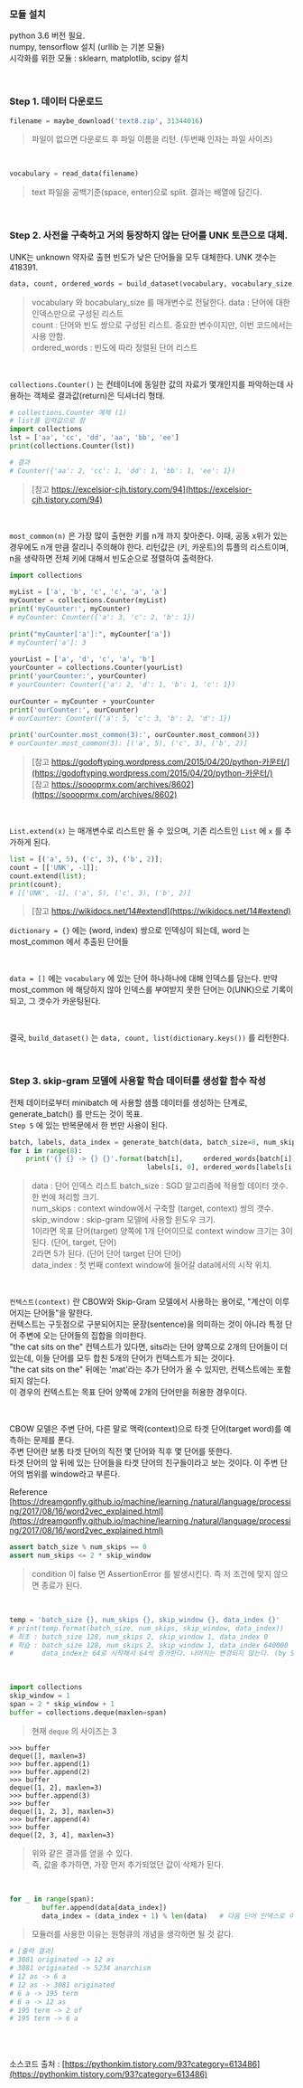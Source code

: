 ### 모듈 설치
python 3.6 버전 필요.<br>
numpy, tensorflow 설치 (urllib 는 기본 모듈) <br>
시각화를 위한 모듈 : sklearn, matplotlib, scipy 설치 <br>

<br>

### Step 1. 데이터 다운로드

```python
filename = maybe_download('text8.zip', 31344016)
```
> 파일이 없으면 다운로드 후 파일 이름을 리턴. (두번째 인자는 파일 사이즈)

<br>

```python
vocabulary = read_data(filename)
```
> text 파일을 공백기준(space, enter)으로 split. 결과는 배열에 담긴다.

<br>

### Step 2. 사전을 구축하고 거의 등장하지 않는 단어를 UNK 토큰으로 대체.
UNK는 unknown 약자로 출현 빈도가 낮은 단어들을 모두 대체한다. UNK 갯수는 418391.<br>

```python
data, count, ordered_words = build_dataset(vocabulary, vocabulary_size)
```
> vocabulary 와 bocabulary_size 를 매개변수로 전달한다.
> data : 단어에 대한 인덱스만으로 구성된 리스트<br>
> count : 단어와 빈도 쌍으로 구성된 리스트. 중요한 변수이지만, 이번 코드에서는 사용 안함.<br>
> ordered_words : 빈도에 따라 정렬된 단어 리스트<br>

<br>

`collections.Counter()` 는 컨테이너에 동일한 값의 자료가 몇개인지를 파악하는데 사용하는 객체로 결과값(return)은 딕셔너리 형태.
```python
# collections.Counter 예제 (1)
# list를 입력값으로 함
import collections
lst = ['aa', 'cc', 'dd', 'aa', 'bb', 'ee']
print(collections.Counter(lst))

# 결과
# Counter({'aa': 2, 'cc': 1, 'dd': 1, 'bb': 1, 'ee': 1})
```
> [참고 https://excelsior-cjh.tistory.com/94](https://excelsior-cjh.tistory.com/94)

<br>

`most_common(n)` 은 가장 많이 출현한 키를 n개 까지 찾아준다. 이때, 공동 x위가 있는 경우에도 n개 만큼 잘리니 주의해야 한다. 
리턴값은 (키, 카운트)의 튜플의 리스트이며, n을 생략하면 전체 키에 대해서 빈도순으로 정렬하여 출력한다.
```python
import collections
 
myList = ['a', 'b', 'c', 'c', 'a', 'a']
myCounter = collections.Counter(myList)
print('myCounter:', myCounter)
# myCounter: Counter({'a': 3, 'c': 2, 'b': 1})
 
print("myCounter['a']:", myCounter['a'])
# myCounter['a']: 3
 
yourList = ['a', 'd', 'c', 'a', 'b']
yourCounter = collections.Counter(yourList)
print('yourCounter:', yourCounter)
# yourCounter: Counter({'a': 2, 'd': 1, 'b': 1, 'c': 1})
 
ourCounter = myCounter + yourCounter
print('ourCounter:', ourCounter)
# ourCounter: Counter({'a': 5, 'c': 3, 'b': 2, 'd': 1})
 
print('ourCounter.most_common(3):', ourCounter.most_common(3))
# ourCounter.most_common(3): [('a', 5), ('c', 3), ('b', 2)]
```
> [참고 https://godoftyping.wordpress.com/2015/04/20/python-카운터/](https://godoftyping.wordpress.com/2015/04/20/python-카운터/)<br>
> [참고 https://soooprmx.com/archives/8602](https://soooprmx.com/archives/8602)

<br>

`List.extend(x)` 는 매개변수로 리스트만 올 수 있으며, 기존 리스트인 `List` 에 `x` 를 추가하게 된다.
```python
list = [('a', 5), ('c', 3), ('b', 2)];
count = [['UNK', -1]];
count.extend(list);
print(count);
# [['UNK', -1], ('a', 5), ('c', 3), ('b', 2)]
``` 
> [참고 https://wikidocs.net/14#extend](https://wikidocs.net/14#extend)<br>

`dictionary = {}` 에는 (word, index) 쌍으로 인덱싱이 되는데, word 는 most_common 에서 추출된 단어들<br>

<br>

`data = []` 에는 `vocabulary` 에 있는 단어 하나하나에 대해 인덱스를 담는다. 
만약 most_common 에 해당하지 않아 인덱스를 부여받지 못한 단어는 0(UNK)으로 기록이 되고, 그 갯수가 카운팅된다. <br>

<br>

결국, `build_dataset()` 는 `data, count, list(dictionary.keys())` 를 리턴한다. 

<br>

### Step 3. skip-gram 모델에 사용할 학습 데이터를 생성할 함수 작성

전체 데이터로부터 minibatch 에 사용할 샘플 데이터를 생성하는 단계로, generate_batch() 를 만드는 것이 목표.<br>
`Step 5` 에 있는 반복문에서 한 번만 사용이 된다.  

```python
batch, labels, data_index = generate_batch(data, batch_size=8, num_skips=2, skip_window=1, data_index=0)
for i in range(8):
    print('{} {} -> {} {}'.format(batch[i],     ordered_words[batch[i]],
                                  labels[i, 0], ordered_words[labels[i, 0]]))
```
> data : 단어 인덱스 리스트
> batch_size : SGD 알고리즘에 적용할 데이터 갯수. 한 번에 처리할 크기.<br>
> num_skips : context window에서 구축할 (target, context) 쌍의 갯수.<br>
> skip_window : skip-gram 모델에 사용할 윈도우 크기.<br>
>               1이라면 목표 단어(target) 양쪽에 1개 단어이므로 context window 크기는 3이 된다. (단어, target, 단어)<br>
>               2라면 5가 된다. (단어 단어 target 단어 단어)<br>
> data_index : 첫 번째 context window에 들어갈 data에서의 시작 위치.<br>

<br>

`컨텍스트(context)` 란 CBOW와 Skip-Gram 모델에서 사용하는 용어로, "계산이 이루어지는 단어들"을 말한다. <br>
컨텍스트는 구둣점으로 구분되어지는 문장(sentence)을 의미하는 것이 아니라 특정 단어 주변에 오는 단어들의 집합을 의미한다.<br> 
"the cat sits on the" 컨텍스트가 있다면, sits라는 단어 양쪽으로 2개의 단어들이 더 있는데, 이들 단어를 모두 합친 5개의 단어가 컨텍스트가 되는 것이다.<br>
"the cat sits on the" 뒤에는 'mat'라는 추가 단어가 올 수 있지만, 컨텍스트에는 포함되지 않는다. <br>
이 경우의 컨텍스트는 목표 단어 양쪽에 2개의 단어만을 허용한 경우이다. <br>

<br>

CBOW 모델은 주변 단어, 다른 말로 맥락(context)으로 타겟 단어(target word)를 예측하는 문제를 푼다. <br>
주변 단어란 보통 타겟 단어의 직전 몇 단어와 직후 몇 단어를 뜻한다. <br>
타겟 단어의 앞 뒤에 있는 단어들을 타겟 단어의 친구들이라고 보는 것이다. 이 주변 단어의 범위를 window라고 부른다.

Reference
[https://dreamgonfly.github.io/machine/learning,/natural/language/processing/2017/08/16/word2vec_explained.html](https://dreamgonfly.github.io/machine/learning,/natural/language/processing/2017/08/16/word2vec_explained.html)


```python
assert batch_size % num_skips == 0
assert num_skips <= 2 * skip_window
```
> condition 이 false 면 AssertionError 를 발생시킨다. 즉 저 조건에 맞지 않으면 종료가 된다. 

<br>

```python
temp = 'batch_size {}, num_skips {}, skip_window {}, data_index {}'
# print(temp.format(batch_size, num_skips, skip_window, data_index))
# 최초 : batch_size 128, num_skips 2, skip_window 1, data_index 0
# 학습 : batch_size 128, num_skips 2, skip_window 1, data_index 640000
#       data_index는 64로 시작해서 64씩 증가한다. 나머지는 변경되지 않는다. (by Step 5)
```

<br>


```python
import collections
skip_window = 1
span = 2 * skip_window + 1  
buffer = collections.deque(maxlen=span)
```
> 현재 `deque` 의 사이즈는 3 <br>

```
>>> buffer
deque([], maxlen=3)
>>> buffer.append(1)
>>> buffer.append(2)
>>> buffer
deque([1, 2], maxlen=3)
>>> buffer.append(3)
>>> buffer
deque([1, 2, 3], maxlen=3)
>>> buffer.append(4)
>>> buffer
deque([2, 3, 4], maxlen=3)
```
> 위와 같은 결과를 얻을 수 있다.<br>
> 즉, 값을 추가하면, 가장 먼저 추가되었던 값이 삭제가 된다. <br>

<br>

```python
for _ in range(span):
        buffer.append(data[data_index])
        data_index = (data_index + 1) % len(data)   # 다음 단어 인덱스로 이동. len(data) = 17005207
```

> 모듈러를 사용한 이유는 원형큐의 개념을 생각하면 될 것 같다. 




```python
# [출력 결과]
# 3081 originated -> 12 as
# 3081 originated -> 5234 anarchism
# 12 as -> 6 a
# 12 as -> 3081 originated
# 6 a -> 195 term
# 6 a -> 12 as
# 195 term -> 2 of
# 195 term -> 6 a
```


<br><br>

소스코드 출처 : [https://pythonkim.tistory.com/93?category=613486](https://pythonkim.tistory.com/93?category=613486)

